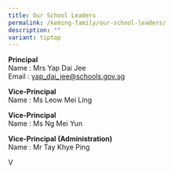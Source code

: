 ```yaml
---
title: Our School Leaders
permalink: /keming-family/our-school-leaders/
description: ""
variant: tiptap
---
```

<p><strong>Principal</strong>
<br>Name : Mrs Yap Dai Jee
<br>Email : <a href="mailto:yap_dai_jee@schools.gov.sg" rel="noopener noreferrer nofollow" target="_blank">yap_dai_jee@schools.gov.sg</a>
</p>
<p><strong>Vice-Principal</strong>
<br>Name : Ms Leow Mei Ling
<br>
</p>
<p><strong>Vice-Principal</strong>
<br>Name : Ms Ng Mei Yun</p>
<p></p>
<p><strong>Vice-Principal (Administration)</strong>
<br>Name : Mr Tay Khye Ping</p>
<p></p>
<p></p>
<p>V</p>